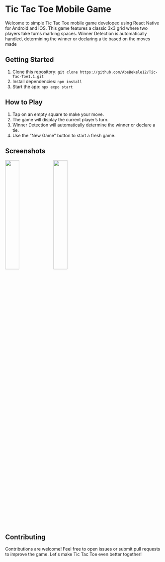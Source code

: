 # Tic Tac Toe Mobile Game

Welcome to simple Tic Tac Toe mobile game developed using React Native for Android and iOS. This game features a classic 3x3 grid where two players take turns marking spaces. Winner Detection is automatically handled, determining the winner or declaring a tie based on the moves made

## Getting Started
1. Clone this repository: `git clone https://github.com/AbeBekele12/Tic-Tac-Toe1.1.git`
2. Install dependencies: `npm install`
3. Start the app: `npx expo start`

## How to Play
1. Tap on an empty square to make your move.
2. The game will display the current player’s turn.
3. Winner Detection will automatically determine the winner or declare a tie.
4. Use the “New Game” button to start a fresh game.
## Screenshots
<img src="https://github.com/AbeBekele12/Tic-Tac-Toe1.1/assets/113382918/9337865a-ce5e-4315-860f-a610c896aa4c" width="30%" height="30%">

<img src="https://github.com/AbeBekele12/Tic-Tac-Toe1.1/assets/113382918/fc1f06f7-9732-4e9d-9004-49302ae59bab" width="30%" height="30%">

## Contributing
Contributions are welcome! Feel free to open issues or submit pull requests to improve the game. Let's make Tic Tac Toe even better together!
